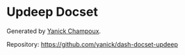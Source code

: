 # Updeep Docset


Generated by [Yanick Champoux](https://github.com/yanick).

Repository: https://github.com/yanick/dash-docset-updeep

